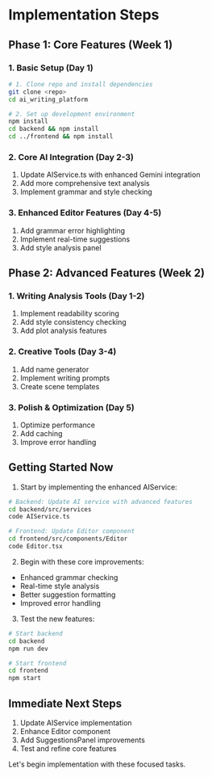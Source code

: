 # Implementation Steps

## Phase 1: Core Features (Week 1)

### 1. Basic Setup (Day 1)
```bash
# 1. Clone repo and install dependencies
git clone <repo>
cd ai_writing_platform

# 2. Set up development environment
npm install
cd backend && npm install
cd ../frontend && npm install
```

### 2. Core AI Integration (Day 2-3)
1. Update AIService.ts with enhanced Gemini integration
2. Add more comprehensive text analysis
3. Implement grammar and style checking

### 3. Enhanced Editor Features (Day 4-5)
1. Add grammar error highlighting
2. Implement real-time suggestions
3. Add style analysis panel

## Phase 2: Advanced Features (Week 2)

### 1. Writing Analysis Tools (Day 1-2)
1. Implement readability scoring
2. Add style consistency checking
3. Add plot analysis features

### 2. Creative Tools (Day 3-4)
1. Add name generator
2. Implement writing prompts
3. Create scene templates

### 3. Polish & Optimization (Day 5)
1. Optimize performance
2. Add caching
3. Improve error handling

## Getting Started Now

1. Start by implementing the enhanced AIService:
```bash
# Backend: Update AI service with advanced features
cd backend/src/services
code AIService.ts

# Frontend: Update Editor component
cd frontend/src/components/Editor
code Editor.tsx
```

2. Begin with these core improvements:
- Enhanced grammar checking
- Real-time style analysis
- Better suggestion formatting
- Improved error handling

3. Test the new features:
```bash
# Start backend
cd backend
npm run dev

# Start frontend
cd frontend
npm start
```

## Immediate Next Steps

1. Update AIService implementation
2. Enhance Editor component
3. Add SuggestionsPanel improvements
4. Test and refine core features

Let's begin implementation with these focused tasks.
